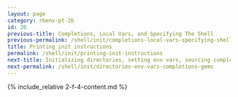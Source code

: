 ```yaml
---
layout: page
category: rbenv-pt-2b
id: 20
previous-title: Completions, Local Vars, and Specifying The Shell
previous-permalink: /shell/init/completions-local-vars-specifying-shell
title: Printing init instructions
permalink: /shell/init/printing-init-instructions
next-title: Initializing directories, setting env vars, sourcing completions, rehashing gems
next-permalink: /shell/init/directories-env-vars-completions-gems
---
```


{% include_relative 2-f-4-content.md %}
